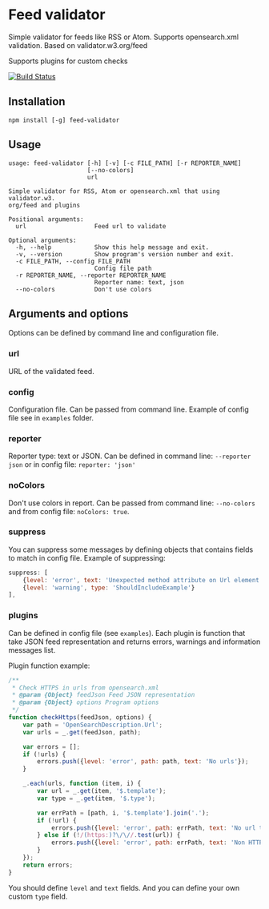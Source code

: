 # Feed validator
Simple validator for feeds like RSS or Atom. Supports opensearch.xml validation. 
Based on validator.w3.org/feed

Supports plugins for custom checks

[![Build Status](https://travis-ci.org/Andre-487/feed-validator.svg?branch=master)](https://travis-ci.org/Andre-487/feed-validator)

## Installation
```
npm install [-g] feed-validator
```

## Usage
```
usage: feed-validator [-h] [-v] [-c FILE_PATH] [-r REPORTER_NAME]
                      [--no-colors]
                      url

Simple validator for RSS, Atom or opensearch.xml that using validator.w3.
org/feed and plugins

Positional arguments:
  url                   Feed url to validate

Optional arguments:
  -h, --help            Show this help message and exit.
  -v, --version         Show program's version number and exit.
  -c FILE_PATH, --config FILE_PATH
                        Config file path
  -r REPORTER_NAME, --reporter REPORTER_NAME
                        Reporter name: text, json
  --no-colors           Don't use colors
```

## Arguments and options
Options can be defined by command line and configuration file.

### url
URL of the validated feed.

### config
Configuration file. Can be passed from command line. Example of config file see in `examples` folder.

### reporter
Reporter type: text or JSON. Can be defined in command line: `--reporter json` or in config file: `reporter: 'json'`

### noColors
Don't use colors in report. Can be passed from command line: `--no-colors` and from config file: `noColors: true`.

### suppress
You can suppress some messages by defining objects that contains fields to match in config file. 
Example of suppressing:
```js
suppress: [
    {level: 'error', text: 'Unexpected method attribute on Url element'},
    {level: 'warning', type: 'ShouldIncludeExample'}
],
```

### plugins
Can be defined in config file (see `examples`). Each plugin is function that take JSON feed representation and returns errors, 
warnings and information messages list.
 
Plugin function example:
```js
/**
 * Check HTTPS in urls from opensearch.xml
 * @param {Object} feedJson Feed JSON representation
 * @param {Object} options Program options
 */
function checkHttps(feedJson, options) {
    var path = 'OpenSearchDescription.Url';
    var urls = _.get(feedJson, path);

    var errors = [];
    if (!urls) {
        errors.push({level: 'error', path: path, text: 'No urls'});
    }

    _.each(urls, function (item, i) {
        var url = _.get(item, '$.template');
        var type = _.get(item, '$.type');

        var errPath = [path, i, '$.template'].join('.');
        if (!url) {
            errors.push({level: 'error', path: errPath, text: 'No url template for type ' + type});
        } else if (!/(https:)?\/\//.test(url)) {
            errors.push({level: 'error', path: errPath, text: 'Non HTTPS schema in type ' + type});
        }
    });
    return errors;
}
```
You should define `level` and `text` fields. And you can define your own custom `type` field. 
